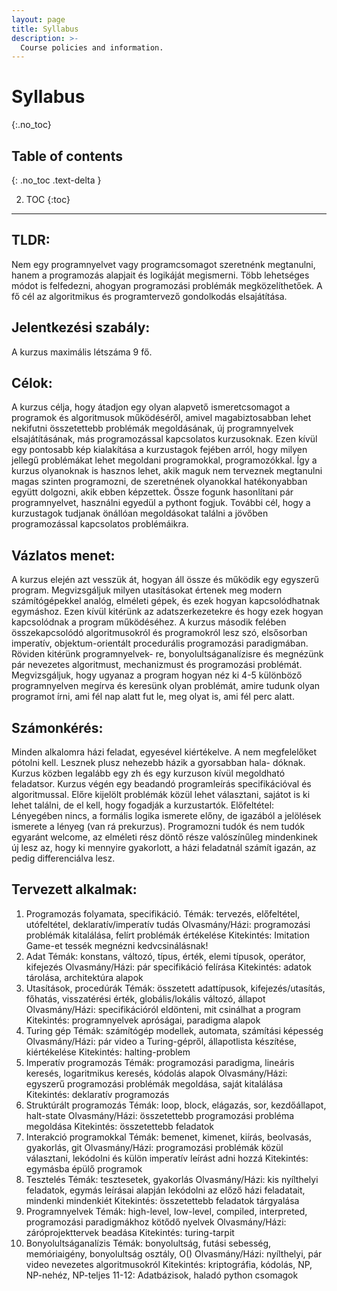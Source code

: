 ```yaml
---
layout: page
title: Syllabus
description: >-
  Course policies and information.
---
```


# Syllabus

{:.no_toc}

## Table of contents

{: .no_toc .text-delta }

2. TOC
   {:toc}

---

## TLDR:

Nem egy programnyelvet vagy programcsomagot szeretnénk megtanulni,
hanem a programozás alapjait és logikáját megismerni. Több lehetséges
módot is felfedezni, ahogyan programozási problémák megközelíthetőek.
A fő cél az algoritmikus és programtervező gondolkodás elsajátítása.

## Jelentkezési szabály:

A kurzus maximális létszáma 9 fő.

## Célok:

A kurzus célja, hogy átadjon egy olyan alapvető ismeretcsomagot a
programok és algoritmusok működéséről, amivel magabiztosabban lehet
nekifutni összetettebb problémák megoldásának, új programnyelvek
elsajátításának, más programozással kapcsolatos kurzusoknak. Ezen kívül
egy pontosabb kép kialakítása a kurzustagok fejében arról, hogy milyen
jellegű problémákat lehet megoldani programokkal, programozókkal. Így a
kurzus olyanoknak is hasznos lehet, akik maguk nem terveznek
megtanulni magas szinten programozni, de szeretnének olyanokkal
hatékonyabban együtt dolgozni, akik ebben képzettek. Össze fogunk
hasonlítani pár programnyelvet, használni egyedül a pythont fogjuk.
További cél, hogy a kurzustagok tudjanak önállóan megoldásokat találni a
jövőben programozással kapcsolatos problémáikra.

## Vázlatos menet:

A kurzus elején azt vesszük át, hogyan áll össze és működik egy egyszerű
program. Megvizsgáljuk milyen utasításokat értenek meg modern
számítógépekkel analóg, elméleti gépek, és ezek hogyan kapcsolódhatnak
egymáshoz. Ezen kívül kitérünk az adatszerkezetekre és hogy
ezek hogyan kapcsolódnak a program működéséhez. A kurzus második
felében összekapcsolódó algoritmusokról és programokról lesz szó,
elsősorban imperatív, objektum-orientált procedurális programozási
paradigmában. Röviden kitérünk programnyelvek- re,
bonyolultságanalízisre és megnézünk pár nevezetes algoritmust,
mechanizmust és programozási problémát. Megvizsgáljuk, hogy ugyanaz a
program hogyan néz ki 4-5 különböző programnyelven megírva és
keresünk olyan problémát, amire tudunk olyan programot írni, ami fél nap
alatt fut le, meg olyat is, ami fél perc alatt.

## Számonkérés:

Minden alkalomra házi feladat, egyesével kiértékelve. A nem megfelelőket
pótolni kell. Lesznek plusz nehezebb házik a gyorsabban hala- dóknak.
Kurzus közben legalább egy zh és egy kurzuson kívül megoldható
feladatsor. Kurzus végén egy beadandó programleírás specifikációval és
algoritmussal. Előre kijelölt problémák közül lehet választani, sajátot is ki
lehet találni, de el kell, hogy fogadják a kurzustartók.
Előfeltétel:
Lényegében nincs, a formális logika ismerete előny, de igazából a
jelölések ismerete a lényeg (van rá prekurzus). Programozni tudók és nem
tudók egyaránt welcome, az elméleti rész döntő része valószínűleg
mindenkinek új lesz az, hogy ki mennyire gyakorlott, a házi feladatnál
számít igazán, az pedig differenciálva lesz.

## Tervezett alkalmak:

1. Programozás folyamata, specifikáció.
   Témák: tervezés, előfeltétel, utófeltétel, deklaratív/imperatív tudás
   Olvasmány/Házi: programozási problémák kitalálása, felírt problémák
   értékelése
   Kitekintés: Imitation Game-et tessék megnézni kedvcsinálásnak!
1. Adat
   Témák: konstans, változó, típus, érték, elemi típusok, operátor, kifejezés
   Olvasmány/Házi: pár specifikáció felírása
   Kitekintés: adatok tárolása, architektúra alapok
1. Utasítások, procedúrák
   Témák: összetett adattípusok, kifejezés/utasítás, főhatás, visszatérési érték,
   globális/lokális változó, állapot
   Olvasmány/Házi: specifikációról eldönteni, mit csinálhat a program
   Kitekintés: programnyelvek apróságai, paradigma alapok
1. Turing gép
   Témák: számítógép modellek, automata, számítási képesség
   Olvasmány/Házi: pár video a Turing-gépről, állapotlista készítése,
   kiértékelése
   Kitekintés: halting-problem
1. Imperatív programozás
   Témák: programozási paradigma, lineáris keresés, logaritmikus keresés,
   kódolás alapok
   Olvasmány/Házi: egyszerű programozási problémák megoldása, saját
   kitalálása
   Kitekintés: deklaratív programozás
1. Struktúrált programozás
   Témák: loop, block, elágazás, sor, kezdőállapot, halt-state
   Olvasmány/Házi: összetettebb programozási probléma megoldása
   Kitekintés: összetettebb feladatok
1. Interakció programokkal
   Témák: bemenet, kimenet, kiírás, beolvasás, gyakorlás, git
   Olvasmány/Házi: programozási problémák közül választani, lekódolni és
   külön imperatív leírást adni hozzá
   Kitekintés: egymásba épülő programok
1. Tesztelés
   Témák: tesztesetek, gyakorlás
   Olvasmány/Házi: kis nyílthelyi feladatok, egymás leírásai alapján
   lekódolni az előző házi feladatait, mindenki mindenkiét
   Kitekintés: összetettebb feladatok tárgyalása
1. Programnyelvek
   Témák: high-level, low-level, compiled, interpreted, programozási
   paradigmákhoz kötődő nyelvek
   Olvasmány/Házi: záróprojekttervek beadása
   Kitekintés: turing-tarpit
1. Bonyolultságanalízis
   Témák: bonyolultság, futási sebesség, memóriaigény, bonyolultság
   osztály, O()
   Olvasmány/Házi: nyílthelyi, pár video nevezetes algoritmusokról
   Kitekintés: kriptográfia, kódolás, NP, NP-nehéz, NP-teljes
   11-12: Adatbázisok, haladó python csomagok
